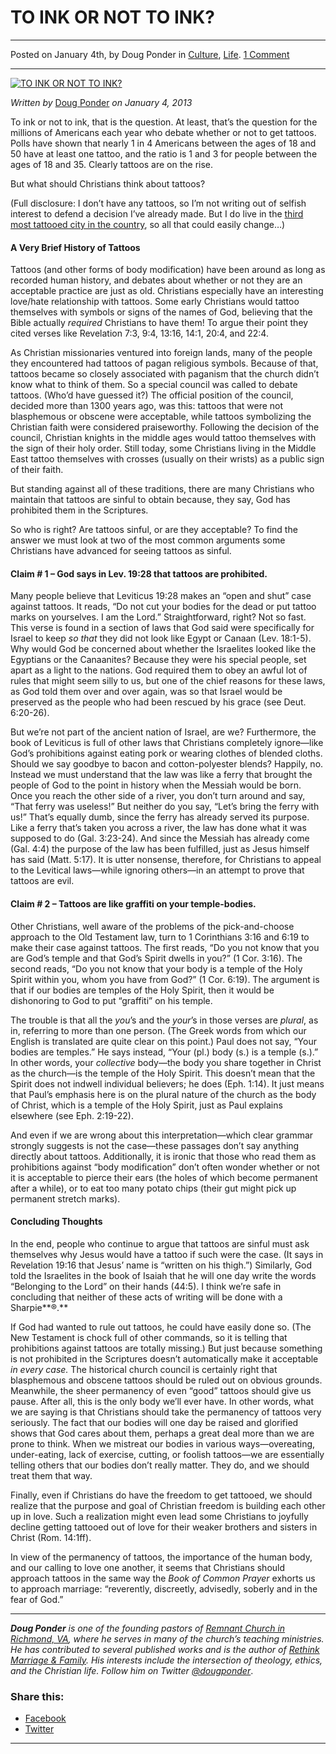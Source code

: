 TO INK OR NOT TO INK?
=====================

* * *

Posted on January 4th, by Doug Ponder in [Culture](http://www.remnantresource.org/category/culture/), [Life](http://www.remnantresource.org/category/life/). [1 Comment](http://www.remnantresource.org/to-ink-or-not-to-ink/#comments)

* * *

[![TO INK OR NOT TO INK?](http://www.remnantresource.org/wp-content/uploads/2013/01/To_INK_OR_NOT_TO_INK.jpg)](http://www.remnantresource.org/wp-content/uploads/2013/01/To_INK_OR_NOT_TO_INK.jpg)  

_Written by_ [Doug Ponder](http://www.remnantresource.org/author/doug-ponder/ "Posts by Doug Ponder") _on January 4, 2013_

To ink or not to ink, that is the question. At least, that’s the question for the millions of Americans each year who debate whether or not to get tattoos. Polls have shown that nearly 1 in 4 Americans between the ages of 18 and 50 have at least one tattoo, and the ratio is 1 and 3 for people between the ages of 18 and 35. Clearly tattoos are on the rise.

But what should Christians think about tattoos?

(Full disclosure: I don’t have any tattoos, so I’m not writing out of selfish interest to defend a decision I’ve already made. But I do live in the [third most tattooed city in the country](http://today.msnbc.msn.com/id/38722211/ns/today-style/t/top-most-tattooed-cities-america/#.UOZOCG_LSSo), so all that could easily change…)

#### **A Very Brief History of Tattoos**

Tattoos (and other forms of body modification) have been around as long as recorded human history, and debates about whether or not they are an acceptable practice are just as old. Christians especially have an interesting love/hate relationship with tattoos. Some early Christians would tattoo themselves with symbols or signs of the names of God, believing that the Bible actually _required_ Christians to have them! To argue their point they cited verses like Revelation 7:3, 9:4, 13:16, 14:1, 20:4, and 22:4.

As Christian missionaries ventured into foreign lands, many of the people they encountered had tattoos of pagan religious symbols. Because of that, tattoos became so closely associated with paganism that the church didn’t know what to think of them. So a special council was called to debate tattoos. (Who’d have guessed it?) The official position of the council, decided more than 1300 years ago, was this: tattoos that were not blasphemous or obscene were acceptable, while tattoos symbolizing the Christian faith were considered praiseworthy. Following the decision of the council, Christian knights in the middle ages would tattoo themselves with the sign of their holy order. Still today, some Christians living in the Middle East tattoo themselves with crosses (usually on their wrists) as a public sign of their faith.

But standing against all of these traditions, there are many Christians who maintain that tattoos are sinful to obtain because, they say, God has prohibited them in the Scriptures.

So who is right? Are tattoos sinful, or are they acceptable? To find the answer we must look at two of the most common arguments some Christians have advanced for seeing tattoos as sinful.

#### Claim # 1 – God says in Lev. 19:28 that tattoos are prohibited.

Many people believe that Leviticus 19:28 makes an “open and shut” case against tattoos. It reads, “Do not cut your bodies for the dead or put tattoo marks on yourselves. I am the Lord.” Straightforward, right? Not so fast. This verse is found in a section of laws that God said were specifically for Israel to keep _so that_ they did not look like Egypt or Canaan (Lev. 18:1-5). Why would God be concerned about whether the Israelites looked like the Egyptians or the Canaanites? Because they were his special people, set apart as a light to the nations. God required them to obey an awful lot of rules that might seem silly to us, but one of the chief reasons for these laws, as God told them over and over again, was so that Israel would be preserved as the people who had been rescued by his grace (see Deut. 6:20-26).

But we’re not part of the ancient nation of Israel, are we? Furthermore, the book of Leviticus is full of other laws that Christians completely ignore—like God’s prohibitions against eating pork or wearing clothes of blended cloths. Should we say goodbye to bacon and cotton-polyester blends? Happily, no. Instead we must understand that the law was like a ferry that brought the people of God to the point in history when the Messiah would be born. Once you reach the other side of a river, you don’t turn around and say, “That ferry was useless!” But neither do you say, “Let’s bring the ferry with us!” That’s equally dumb, since the ferry has already served its purpose. Like a ferry that’s taken you across a river, the law has done what it was supposed to do (Gal. 3:23-24). And since the Messiah has already come (Gal. 4:4) the purpose of the law has been fulfilled, just as Jesus himself has said (Matt. 5:17). It is utter nonsense, therefore, for Christians to appeal to the Levitical laws—while ignoring others—in an attempt to prove that tattoos are evil.

#### **Claim # 2 – Tattoos are like graffiti on your temple-bodies.**

Other Christians, well aware of the problems of the pick-and-choose approach to the Old Testament law, turn to 1 Corinthians 3:16 and 6:19 to make their case against tattoos. The first reads, “Do you not know that you are God’s temple and that God’s Spirit dwells in you?” (1 Cor. 3:16). The second reads, “Do you not know that your body is a temple of the Holy Spirit within you, whom you have from God?” (1 Cor. 6:19). The argument is that if our bodies are temples of the Holy Spirit, then it would be dishonoring to God to put “graffiti” on his temple.

The trouble is that all the _you_’s and the _your_’s in those verses are _plural_, as in, referring to more than one person. (The Greek words from which our English is translated are quite clear on this point.) Paul does not say, “Your bodies are temples.” He says instead, “Your (pl.) body (s.) is a temple (s.).” In other words, your _collective_ body—the body you share together in Christ as the church—is the temple of the Holy Spirit. This doesn’t mean that the Spirit does not indwell individual believers; he does (Eph. 1:14). It just means that Paul’s emphasis here is on the plural nature of the church as the body of Christ, which is a temple of the Holy Spirit, just as Paul explains elsewhere (see Eph. 2:19-22).

And even if we are wrong about this interpretation—which clear grammar strongly suggests is not the case—these passages don’t say anything directly about tattoos. Additionally, it is ironic that those who read them as prohibitions against “body modification” don’t often wonder whether or not it is acceptable to pierce their ears (the holes of which become permanent after a while), or to eat too many potato chips (their gut might pick up permanent stretch marks).

#### **Concluding Thoughts**

In the end, people who continue to argue that tattoos are sinful must ask themselves why Jesus would have a tattoo if such were the case. (It says in Revelation 19:16 that Jesus’ name is “written on his thigh.”) Similarly, God told the Israelites in the book of Isaiah that he will one day write the words “Belonging to the Lord” on their hands (44:5). I think we’re safe in concluding that neither of these acts of writing will be done with a Sharpie**®.**

If God had wanted to rule out tattoos, he could have easily done so. (The New Testament is chock full of other commands, so it is telling that prohibitions against tattoos are totally missing.) But just because something is not prohibited in the Scriptures doesn’t automatically make it acceptable _in every case._ The historical church council is certainly right that blasphemous and obscene tattoos should be ruled out on obvious grounds. Meanwhile, the sheer permanency of even “good” tattoos should give us pause. After all, this is the only body we’ll ever have. In other words, what we are saying is that Christians should take the permanency of tattoos very seriously. The fact that our bodies will one day be raised and glorified shows that God cares about them, perhaps a great deal more than we are prone to think. When we mistreat our bodies in various ways—overeating, under-eating, lack of exercise, cutting, or foolish tattoos—we are essentially telling others that our bodies don’t really matter. They do, and we should treat them that way.

Finally, even if Christians do have the freedom to get tattooed, we should realize that the purpose and goal of Christian freedom is building each other up in love. Such a realization might even lead some Christians to joyfully decline getting tattooed out of love for their weaker brothers and sisters in Christ (Rom. 14:1ff).

In view of the permanency of tattoos, the importance of the human body, and our calling to love one another, it seems that Christians should approach tattoos in the same way the _Book of Common Prayer_ exhorts us to approach marriage: “reverently, discreetly, advisedly, soberly and in the fear of God.”

* * *

_**Doug Ponder** is one of the founding pastors of [Remnant Church in Richmond, VA](http://www.remnantrichmond.org/), where he serves in many of the church’s teaching ministries. He has contributed to several published works and is the author of [Rethink Marriage & Family](http://www.remnantrichmond.org/mediafiles/rethink-marriage-and-family-ebook.pdf). His interests include the intersection of theology, ethics, and the Christian life. Follow him on Twitter [@dougponder](https://twitter.com/dougponder)_.

### Share this:

*   [Facebook](http://www.remnantresource.org/to-ink-or-not-to-ink/?share=facebook "Click to share on Facebook")
*   [Twitter](http://www.remnantresource.org/to-ink-or-not-to-ink/?share=twitter "Click to share on Twitter")

  

* * *
